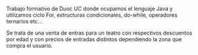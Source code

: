 Trabajo formativo de Duoc UC donde ocupamos el lenguaje Java y utilizamos ciclo For, estructuras condicionales, do-while, operadores ternarios etc...

Se trata de una venta de entras para un teatro con respectivos descuentos por edad y con precios de entradas distintos dependiendo la zona que compra el usuario.
